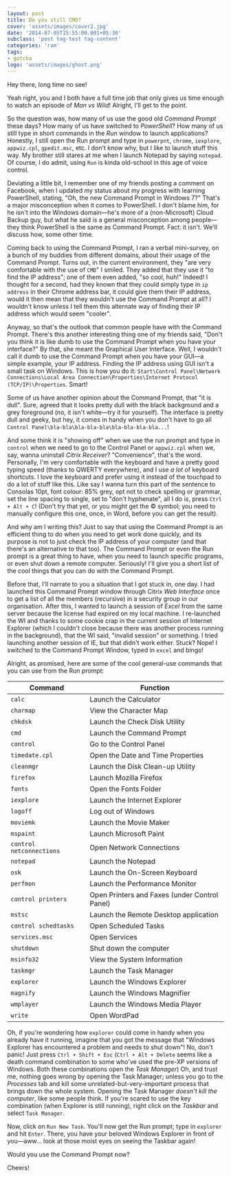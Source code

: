```yaml
---
layout: post
title: Do you still CMD?
cover: 'assets/images/cover2.jpg'
date: '2014-07-05T15:55:00.001+05:30'
subclass: 'post tag-test tag-content'
categories: 'ram'
tags:
- gotcha
logo: 'assets/images/ghost.png'
---
```


Hey there, long time no see!

Yeah right, you and I both have a full time job that only gives us time enough to watch an episode of *Man vs Wild*! Alright, I'll get to the point.

So the question was, how many of us use the good old *Command Prompt* these days? How many of us have switched to _PowerShell_? How many of us still type in short commands in the _Run_ window to launch applications? Honestly, I still open the Run prompt and type in `powerpnt`, `chrome`, `iexplore`, `appwiz.cpl`, `gpedit.msc`, etc. I don't know why, but I like to launch stuff this way. My brother still stares at me when I launch Notepad by saying `notepad`. Of course, I do admit, using `Run` is kinda old-school in this age of voice control.

Deviating a little bit, I remember one of my friends posting a comment on Facebook, when I updated my status about my progress with learning PowerShell, stating, "Oh, the new Command Prompt in Windows 7?" That's a major misconception when it comes to PowerShell. I don't blame him, for he isn't into the Windows domain&mdash;he's more of a (non-Microsoft) Cloud Backup guy, but what he said is a general misconception among people&mdash;they think PowerShell is the same as Command Prompt. Fact: it isn't. We'll discuss how, some other time.

Coming back to using the Command Prompt, I ran a verbal mini-survey, on a bunch of my buddies from different domains, about their usage of the Command Prompt. Turns out, in the current environment, they "are very comfortable with the use of `CMD`" I smiled. They added that they use it "to find the IP address"; one of them even added, "so cool, huh!" Indeed! I thought for a second, had they known that they could simply type in `ip address` in their Chrome address bar, it could give them their IP address, would it then mean that they wouldn't use the Command Prompt at all? I wouldn't know unless I tell them this alternate way of finding their IP address which would seem "cooler".

Anyway, so that's the outlook that common people have with the Command Prompt. There's this another interesting thing one of my friends said, "Don't you think it is like dumb to use the Command Prompt when you have your interface?" By that, she meant the Graphical User Interface. Well, I wouldn't call it dumb to use the Command Prompt when you have your GUI&mdash;a simple example, your IP address. Finding the IP address using GUI isn't a small task on Windows. This is how you do it: `Start\Control Panel\Network Connections\Local Area Connection\Properties\Internet Protocol (TCP/IP)\Properties`. Smart!

Some of us have another opinion about the Command Prompt, that "it is dull". Sure, agreed that it looks pretty dull with the black background and a grey foreground (no, it isn't white&mdash;try it for yourself). The interface is pretty dull and geeky, but hey, it comes in handy when you don't have to go all `Control Panel\bla-bla\bla-bla-bla\bla-bla-bla-bla...`!

And some think it is "showing off" when we use the run prompt and type in `control` when we need to go to the Control Panel or `appwiz.cpl` when we, say, wanna uninstall _Citrix Receiver_? "Convenience", that's the word. Personally, I'm very comfortable with the keyboard and have a pretty good typing speed (thanks to QWERTY everywhere), and I use _a lot_ of keyboard shortcuts. I love the keyboard and prefer using it instead of the touchpad to do a lot of stuff like this. Like say I wanna turn this part of the sentence to Consolas 10pt, font colour: 85% grey, opt not to check spelling or grammar, set the line spacing to single, set to "don't hyphenate", all I do is, press `Ctrl + Alt + C`! (Don't try that yet, or you might get the © symbol; you need to manually configure this one, once, in Word, before you can get the result).

And why am I writing this? Just to say that using the Command Prompt is an efficient thing to do when you need to get work done quickly, and its purpose is not to just check the IP address of your computer (and that there's an alternative to that too). The Command Prompt or even the Run prompt is a great thing to have, when you need to launch specific programs, or even shut down a remote computer. Seriously! I'll give you a short list of the cool things that you can do with the Command Prompt.

Before that, I'll narrate to you a situation that I got stuck in, one day. I had launched this Command Prompt window through Citrix _Web&nbsp;Interface_ once to get a list of all the members (recursive) in a security group in our organisation. After this, I wanted to launch a session of _Excel_ from the same server because the license had expired on my local machine. I re-launched the WI and thanks to some cookie crap in the current session of Internet Explorer (which I couldn't close because there was another process running in the background), that the WI said, "invalid session" or something. I tried launching another session of IE, but that didn't work either. Stuck? Nope! I switched to the Command Prompt Window, typed in `excel` and bingo!

Alright, as promised, here are some of the cool general-use commands that you can use from the Run prompt:

| Command                   | Function                                      |
| ------------------------- | ----------------------------------------------|
| `calc`                    | Launch the Calculator                         |
| `charmap`                 | View the Character Map                        |
| `chkdsk`                  | Launch the Check Disk Utility                 |
| `cmd`                     | Launch the Command Prompt                     |
| `control`                 | Go to the Control Panel                       |
| `timedate.cpl`            | Open the Date and Time Properties             |
| `cleanmgr`                | Launch the Disk Clean-up Utility              |
| `firefox`                 | Launch Mozilla Firefox                        |
| `fonts`                   | Open the Fonts Folder                         |
| `iexplore`                | Launch the Internet Explorer                  |
| `logoff`                  | Log out of Windows                            |
| `moviemk`                 | Launch the Movie Maker                        |
| `mspaint`                 | Launch Microsoft Paint                        |
| `control netconnections`  | Open Network Connections                      |
| `notepad`                 | Launch the Notepad                            |
| `osk`                     | Launch the On-Screen Keyboard                 |
| `perfmon`                 | Launch the Performance Monitor                |
| `control printers`        | Open Printers and Faxes (under Control Panel) |
| `mstsc`                   | Launch the Remote Desktop application         |
| `control schedtasks`      | Open Scheduled Tasks                          |
| `services.msc`            | Open Services                                 |
| `shutdown`                | Shut down the computer                        |
| `msinfo32`                | View the System Information                   |
| `taskmgr`                 | Launch the Task Manager                       |
| `explorer`                | Launch the Windows Explorer                   |
| `magnify`                 | Launch the Windows Magnifier                  |
| `wmplayer`                | Launch the Windows Media Player               |
| `write`                   | Open WordPad                                  |

Oh, if you're wondering how `explorer` could come in handy when you already have it running, imagine that you got the message that "Windows Explorer has encountered a problem and needs to shut down"! No, don't panic! Just press `Ctrl + Shift + Esc` (`Ctrl + Alt + Delete` seems like a death command combination to some who've used the pre-XP versions of Windows. Both these combinations open the _Task Manager_) Oh, and trust me, nothing goes wrong by opening the Task Manager; unless you go to the _Processes_ tab and kill some unrelated-but-very-important process that brings down the whole system. Opening the Task Manager _doesn't kill the computer_, like some people think. If you're scared to use the key combination (when Explorer is still running), right click on the _Taskbar_ and select `Task Manager`.

Now, click on `Run New Task`. You'll now get the Run prompt; type in `explorer` and hit `Enter`. There, you have your beloved Windows Explorer in front of you&mdash;aww… look at those moist eyes on seeing the Taskbar again!

Would you use the Command Prompt now?

Cheers!
